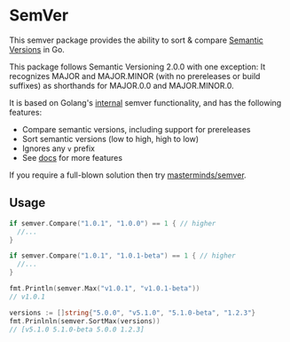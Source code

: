 # SemVer

This semver package provides the ability to sort & compare [Semantic Versions](https://semver.org/) in Go. 

This package follows Semantic Versioning 2.0.0 with one exception: It recognizes MAJOR and MAJOR.MINOR (with no prereleases or build suffixes) as shorthands for MAJOR.0.0 and MAJOR.MINOR.0.

It is based on Golang's [internal](https://github.com/golang/tools/blob/master/internal/semver/semver.go) semver functionality, and has the following features:

- Compare semantic versions, including support for prereleases
- Sort semantic versions (low to high, high to low)
- Ignores any `v` prefix
- See [docs](https://godoc.org/github.com/axllent/semver) for more features

If you require a full-blown solution then try [masterminds/semver](https://github.com/masterminds/semver).


## Usage

```go
if semver.Compare("1.0.1", "1.0.0") == 1 { // higher
  //...
}

if semver.Compare("1.0.1", "1.0.1-beta") == 1 { // higher
  //...
}

fmt.Println(semver.Max("v1.0.1", "v1.0.1-beta"))
// v1.0.1

versions := []string{"5.0.0", "v5.1.0", "5.1.0-beta", "1.2.3"}
fmt.Prinlnln(semver.SortMax(versions))
// [v5.1.0 5.1.0-beta 5.0.0 1.2.3]
```
